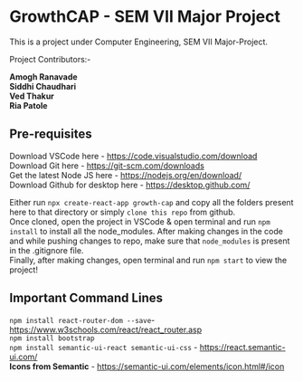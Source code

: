 # GrowthCAP - SEM VII Major Project

This is a project under Computer Engineering, SEM VII Major-Project.  

Project Contributors:-  

**Amogh Ranavade  
Siddhi Chaudhari  
Ved Thakur  
Ria Patole**

## Pre-requisites
Download VSCode here - https://code.visualstudio.com/download  
Download Git here - https://git-scm.com/downloads  
Get the latest Node JS here - https://nodejs.org/en/download/  
Download Github for desktop here - https://desktop.github.com/

Either run `npx create-react-app growth-cap` and copy all the folders present here to that directory or simply `clone this repo` from github.  
Once cloned, open the project in VSCode & open terminal and run `npm install` to install all the node_modules. 
After making changes in the code and while pushing changes to repo, make sure that `node_modules` is present in the .gitignore file.  
Finally, after making changes, open terminal and run `npm start` to view the project!

## Important Command Lines  
`npm install react-router-dom --save`- https://www.w3schools.com/react/react_router.asp  
`npm install bootstrap`  
`npm install semantic-ui-react semantic-ui-css` - https://react.semantic-ui.com/  
**Icons from Semantic** - https://semantic-ui.com/elements/icon.html#/icon
